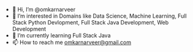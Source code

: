 - 👋 Hi, I’m @omkarnarveer
- 👀 I’m interested in Domains like Data Science, Machine Learning, Full Stack Python Devlopment, Full Stack Java Development, Web Development
- 🌱 I’m currently learning Full Stack Java
- 📫 How to reach me omkarnarveer@gmail.com

<!---
omkarnarveer/omkarnarveer is a ✨ special ✨ repository because its `README.md` (this file) appears on your GitHub profile.
You can click the Preview link to take a look at your changes.
--->

